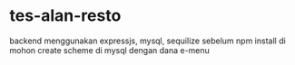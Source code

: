 # tes-alan-resto

backend menggunakan expressjs, mysql, sequilize sebelum npm install di mohon create scheme di mysql dengan dana e-menu
